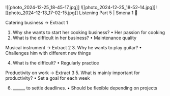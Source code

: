 ![[photo_2024-12-25_18-45-17.jpg]]
![[photo_2024-12-25_18-52-14.jpg]]![[photo_2024-12-13_17-02-15.jpg]]
Listening Part 5 | Smena 1 💯

Catering business → Extract 1
1. Why she wants to start her cooking business?
 • Her passion for cooking
2. What is the difficult in her business?
 • Maintenance quality

Musical instrument → Extract 2
3. Why he wants to play guitar?
 • Challenges him with different new things

4. What is the difficult?
 • Regularly practice

Productivity on work → Extract 3
5. What is mainly important for productivity?
 • Set a goal for each week

6. ______ to settle deadlines.
 • Should be flexible depending on projects